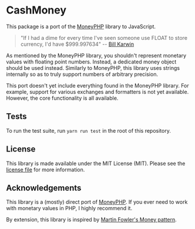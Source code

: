 # CashMoney

This package is a port of the [MoneyPHP](https://github.com/moneyphp/money) library
to JavaScript.

> "If I had a dime for every time I've seen someone use FLOAT to store currency, I'd have $999.997634" -- [Bill Karwin](https://twitter.com/billkarwin/status/347561901460447232)

As mentioned by the MoneyPHP library, you shouldn't represent monetary values with
floating point numbers. Instead, a dedicated money object should be used instead.
Similarly to MoneyPHP, this library uses strings internally so as to truly support
numbers of arbitrary precision.

This port doesn't yet include everything found in the MoneyPHP library. For example,
support for various exchanges and formatters is not yet available. However, the core
functionality is all available.

## Tests

To run the test suite, run ``yarn run test`` in the root of this repository.

## License

This library is made available under the MIT License (MIT). Please see the [license file](LICENSE) for more information.

## Acknowledgements

This library is a (mostly) direct port of [MoneyPHP](https://github.com/moneyphp/money). If you
ever need to work with monetary values in PHP, I highly recommend it.

By extension, this library is inspired by [Martin Fowler's Money pattern](https://martinfowler.com/eaaCatalog/money.html).

